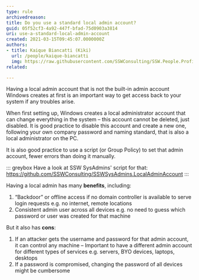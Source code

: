 ```yaml
---
type: rule
archivedreason:
title: Do you use a standard local admin account?
guid: 05f52cf3-4a92-447f-bfad-75d0903a3814
uri: use-a-standard-local-admin-account
created: 2021-03-15T09:45:07.0000000Z
authors:
- title: Kaique Biancatti (Kiki)
  url: /people/kaique-biancatti
  img: https://raw.githubusercontent.com/SSWConsulting/SSW.People.Profiles/main/Kaique-Biancatti/Images/Kaique-Biancatti-Profile.jpg
related:

---
```


Having a local admin account that is not the built-in admin account Windows creates at first is an important way to get access back to your system if any troubles arise.

<!--endintro-->

When first setting up, Windows creates a local administrator account that can change everything in the system – this account cannot be deleted, just disabled. It is good practice to disable this account and create a new one, following your own company password and naming standard, that is also a local administrator on the PC.
 
It is also good practice to use a script (or Group Policy) to set that admin account, fewer errors than doing it manually.

::: greybox
Have a look at SSW SysAdmins' script for that: https://github.com/SSWConsulting/SSWSysAdmins.LocalAdminAccount
:::

Having a local admin has many **benefits**, including:
1. “Backdoor” or offline access if no domain controller is available to serve login requests e.g. no internet, remote locations
2. Consistent admin user across all devices e.g. no need to guess which password or user was created for that machine
 
But it also has **cons**:
1. If an attacker gets the username and password for that admin account, it can control any machine – Important to have a different admin account for different types of services e.g. servers, BYO devices, laptops, desktops 
2. If a password is compromised, changing the password of all devices might be cumbersome
